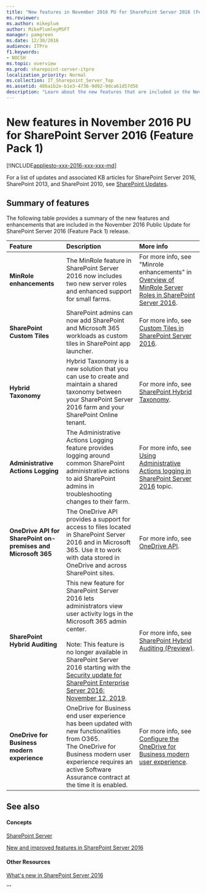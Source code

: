 ```yaml
---
title: "New features in November 2016 PU for SharePoint Server 2016 (Feature Pack 1)"
ms.reviewer: 
ms.author: mikeplum
author: MikePlumleyMSFT
manager: pamgreen
ms.date: 12/30/2016
audience: ITPro
f1.keywords:
- NOCSH
ms.topic: overview
ms.prod: sharepoint-server-itpro
localization_priority: Normal
ms.collection: IT_Sharepoint_Server_Top
ms.assetid: 486a1b2e-b1e3-4736-9d92-9dca61d57d56
description: "Learn about the new features that are included in the November 2016 Public Update for SharePoint Server 2016 (Feature Pack 1)."
---
```


# New features in November 2016 PU for SharePoint Server 2016 (Feature Pack 1)

[!INCLUDE[appliesto-xxx-2016-xxx-xxx-md](../includes/appliesto-xxx-2016-xxx-xxx-md.md)]

For a list of updates and associated KB articles for SharePoint Server 2016, SharePoint 2013, and SharePoint 2010, see [SharePoint Updates](../sharepoint-updates.md).
  
## Summary of features

The following table provides a summary of the new features and enhancements that are included in the November 2016 Public Update for SharePoint Server 2016 (Feature Pack 1) release.
  
|**Feature**|**Description**|**More info**|
|:-----|:-----|:-----|
|**MinRole enhancements** <br/> |The MinRole feature in SharePoint Server 2016 now includes two new server roles and enhanced support for small farms.  <br/> |For more info, see "Minrole enhancements" in [Overview of MinRole Server Roles in SharePoint Server 2016](../install/overview-of-minrole-server-roles-in-sharepoint-server.md).  <br/> |
|**SharePoint Custom Tiles** <br/> |SharePoint admins can now add SharePoint and Microsoft 365 workloads as custom tiles in SharePoint app launcher.  <br/> |For more info, see [Custom Tiles in SharePoint Server 2016](../administration/custom-tiles-in-sharepoint-server-2016.md).  <br/> |
|**Hybrid Taxonomy** <br/> |Hybrid Taxonomy is a new solution that you can use to create and maintain a shared taxonomy between your SharePoint Server 2016 farm and your SharePoint Online tenant.  <br/> |For more info, see [SharePoint Hybrid Taxonomy](/SharePoint/hybrid/plan-hybrid-sharepoint-taxonomy-and-hybrid-content-types).  <br/> |
|**Administrative Actions Logging** <br/> |The Administrative Actions Logging feature provides logging around common SharePoint administrative actions to aid SharePoint admins in troubleshooting changes to their farm.  <br/> |For more info, see [Using Administrative Actions logging in SharePoint Server 2016](../administration/using-administrative-actions-logging-in-sharepoint-server-2016.md) topic.  <br/> |
|**OneDrive API for SharePoint on-premises and Microsoft 365** <br/> |The OneDrive API provides a support for access to files located in SharePoint Server 2016 and in Microsoft 365. Use it to work with data stored in OneDrive and across SharePoint sites.  <br/> |For more info, see [OneDrive API](/onedrive/developer/rest-api/?view=odsp-graph-online).  <br/> |
|**SharePoint Hybrid Auditing** <br/> |This new feature for SharePoint Server 2016 lets administrators view user activity logs in the Microsoft 365 admin center. <br/><br/>Note: This feature is no longer available in SharePoint Server 2016 starting with the [Security update for SharePoint Enterprise Server 2016: November 12, 2019](https://support.microsoft.com/help/4484143/security-update-for-sharepoint-enterprise-server-2016-november-12). <br/> |For more info, see [SharePoint Hybrid Auditing (Preview)](../administration/configure-sharepoint-hybrid-auditing-preview.md).  <br/> |
|**OneDrive for Business modern experience** <br/> |OneDrive for Business end user experience has been updated with new functionalities from O365.  <br/> The OneDrive for Business modern user experience requires an active Software Assurance contract at the time it is enabled.  <br/> |For more info, see [Configure the OneDrive for Business modern user experience](../sites/configure-the-onedrive-for-business-modern-user-experience.md).  <br/> |
   
## See also

#### Concepts

[SharePoint Server](../sharepoint-server.yml)
  
[New and improved features in SharePoint Server 2016](new-and-improved-features-in-sharepoint-server-2016.md)
#### Other Resources

[What's new in SharePoint Server 2016](https://support.office.com/article/089369b5-c3d4-4551-8bed-22b2548abd3b)

'''            